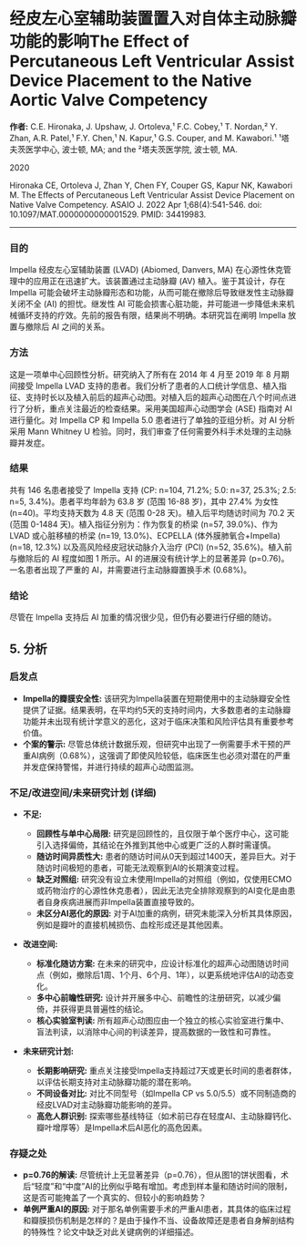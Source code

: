 # 经皮左心室辅助装置置入对自体主动脉瓣功能的影响The Effect of Percutaneous Left Ventricular Assist Device Placement to the Native Aortic Valve Competency

**作者:** C.E. Hironaka, J. Upshaw, J. Ortoleva,¹ F.C. Cobey,¹ T. Nordan,² Y. Zhan, A.R. Patel,¹ F.Y. Chen,¹ N. Kapur,¹ G.S. Couper, and M. Kawabori.¹
¹塔夫茨医学中心, 波士顿, MA; and the ²塔夫茨医学院, 波士顿, MA.

2020

Hironaka CE, Ortoleva J, Zhan Y, Chen FY, Couper GS, Kapur NK, Kawabori M. The Effects of Percutaneous Left Ventricular Assist Device Placement on Native Valve Competency. ASAIO J. 2022 Apr 1;68(4):541-546. doi: 10.1097/MAT.0000000000001529. PMID: 34419983.

---

### **目的**

Impella 经皮左心室辅助装置 (LVAD) (Abiomed, Danvers, MA) 在心源性休克管理中的应用正在迅速扩大。该装置通过主动脉瓣 (AV) 植入。鉴于其设计，存在 Impella 可能会破坏主动脉瓣形态和功能，从而可能在撤除后导致继发性主动脉瓣关闭不全 (AI) 的担忧。继发性 AI 可能会损害心脏功能，并可能进一步降低未来机械循环支持的疗效。先前的报告有限，结果尚不明确。本研究旨在阐明 Impella 放置与撤除后 AI 之间的关系。

### **方法**

这是一项单中心回顾性分析。研究纳入了所有在 2014 年 4 月至 2019 年 8 月期间接受 Impella LVAD 支持的患者。我们分析了患者的人口统计学信息、植入指征、支持时长以及植入前后的超声心动图。对植入后的超声心动图在八个时间点进行了分析，重点关注最近的检查结果。采用美国超声心动图学会 (ASE) 指南对 AI 进行量化。对 Impella CP 和 Impella 5.0 患者进行了单独的亚组分析。对 AI 分析采用 Mann Whitney U 检验。同时，我们审查了任何需要外科手术处理的主动脉瓣并发症。

### **结果**

共有 146 名患者接受了 Impella 支持 (CP: n=104, 71.2%; 5.0: n=37, 25.3%; 2.5: n=5, 3.4%)。患者平均年龄为 63.8 岁 (范围 16-88 岁)，其中 27.4% 为女性 (n=40)。平均支持天数为 4.8 天 (范围 0-28 天)。植入后平均随访时间为 70.2 天 (范围 0-1484 天)。植入指征分别为：作为恢复的桥梁 (n=57, 39.0%)、作为 LVAD 或心脏移植的桥梁 (n=19, 13.0%)、ECPELLA (体外膜肺氧合+Impella) (n=18, 12.3%) 以及高风险经皮冠状动脉介入治疗 (PCI) (n=52, 35.6%)。植入前与撤除后的 AI 程度如图 1 所示。AI 的进展没有统计学上的显著差异 (p=0.76)。一名患者出现了严重的 AI，并需要进行主动脉瓣置换手术 (0.68%)。

### **结论**

尽管在 Impella 支持后 AI 加重的情况很少见，但仍有必要进行仔细的随访。

## **5. 分析**
### 启发点
- **Impella的瓣膜安全性:** 该研究为Impella装置在短期使用中的主动脉瓣安全性提供了证据。结果表明，在平均约5天的支持时间内，大多数患者的主动脉瓣功能并未出现有统计学意义的恶化，这对于临床决策和风险评估具有重要参考价值。
- **个案的警示:** 尽管总体统计数据乐观，但研究中出现了一例需要手术干预的严重AI病例（0.68%），这强调了即使风险较低，临床医生也必须对潜在的严重并发症保持警惕，并进行持续的超声心动图监测。

### 不足/改进空间/未来研究计划 (详细)
- **不足:**
    - **回顾性与单中心局限:** 研究是回顾性的，且仅限于单个医疗中心，这可能引入选择偏倚，其结论在外推到其他中心或更广泛的人群时需谨慎。
    - **随访时间异质性大:** 患者的随访时间从0天到超过1400天，差异巨大。对于随访时间极短的患者，可能无法观察到AI的长期演变过程。
    - **缺乏对照组:** 研究没有设立未使用Impella的对照组（例如，仅使用ECMO或药物治疗的心源性休克患者），因此无法完全排除观察到的AI变化是由患者自身疾病进展而非Impella装置直接导致的。
    - **未区分AI恶化的原因:** 对于AI加重的病例，研究未能深入分析其具体原因，例如是瓣叶的直接机械损伤、血栓形成还是其他因素。

- **改进空间:**
    - **标准化随访方案:** 在未来的研究中，应设计标准化的超声心动图随访时间点（例如，撤除后1周、1个月、6个月、1年），以更系统地评估AI的动态变化。
    - **多中心前瞻性研究:** 设计并开展多中心、前瞻性的注册研究，以减少偏倚，并获得更具普遍性的结论。
    - **核心实验室判读:** 所有超声心动图应由一个独立的核心实验室进行集中、盲法判读，以消除中心间的判读差异，提高数据的一致性和可靠性。

- **未来研究计划:**
    - **长期影响研究:** 重点关注接受Impella支持超过7天或更长时间的患者群体，以评估长期支持对主动脉瓣功能的潜在影响。
    - **不同设备对比:** 对比不同型号（如Impella CP vs 5.0/5.5）或不同制造商的经皮LVAD对主动脉瓣功能影响的差异。
    - **高危人群识别:** 探索哪些基线特征（如术前已存在轻度AI、主动脉瓣钙化、瓣叶增厚等）是Impella术后AI恶化的高危因素。

### 存疑之处
- **p=0.76的解读:** 尽管统计上无显著差异（p=0.76），但从图1的饼状图看，术后“轻度”和“中度”AI的比例似乎略有增加。考虑到样本量和随访时间的限制，这是否可能掩盖了一个真实的、但较小的影响趋势？
- **单例严重AI的原因:** 对于那名单例需要手术的严重AI患者，其具体的临床过程和瓣膜损伤机制是怎样的？是由于操作不当、设备故障还是患者自身解剖结构的特殊性？论文中缺乏对此关键病例的详细描述。
